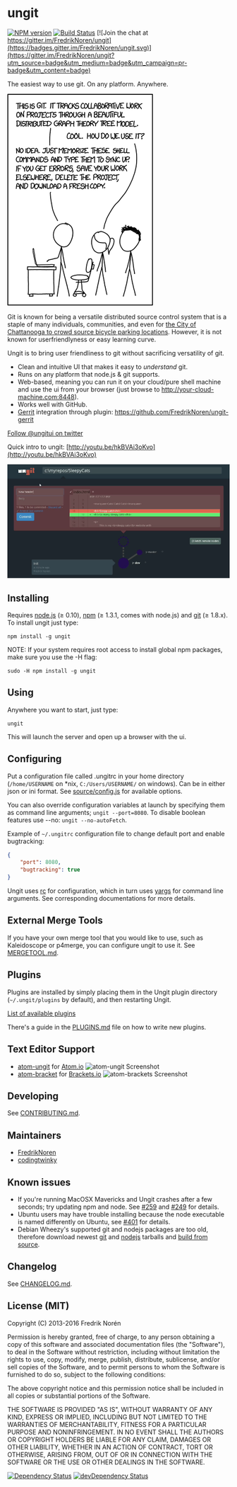 ungit
======
[![NPM version](https://badge.fury.io/js/ungit.svg)](http://badge.fury.io/js/ungit)
[![Build Status](https://travis-ci.org/FredrikNoren/ungit.svg)](https://travis-ci.org/FredrikNoren/ungit)
[![Join the chat at https://gitter.im/FredrikNoren/ungit](https://badges.gitter.im/FredrikNoren/ungit.svg)](https://gitter.im/FredrikNoren/ungit?utm_source=badge&utm_medium=badge&utm_campaign=pr-badge&utm_content=badge)

The easiest way to use git. On any platform. Anywhere.

[![xkcd](xkcd.png)](https://xkcd.com/1597/)

Git is known for being a versatile distributed source control system that is a staple of many individuals, communities, and even for [the City of Chattanooga to crowd source bicycle parking locations](https://github.com/cityofchattanooga/Bicycle-Parking).  However, it is not known for userfriendlyness or easy learning curve.

Ungit is to bring user friendliness to git without sacrificing versatility of git.

 * Clean and intuitive UI that makes it easy to _understand_ git.
 * Runs on any platform that node.js & git supports.
 * Web-based, meaning you can run it on your cloud/pure shell machine and use the ui from your browser (just browse to http://your-cloud-machine.com:8448).
 * Works well with GitHub.
 * [Gerrit](https://code.google.com/p/gerrit/) integration through plugin: https://github.com/FredrikNoren/ungit-gerrit

[Follow @ungitui on twitter](https://twitter.com/ungitui)

Quick intro to ungit: [http://youtu.be/hkBVAi3oKvo](http://youtu.be/hkBVAi3oKvo)

[![Screenshot](screenshot.png)](http://youtu.be/hkBVAi3oKvo)

Installing
----------
Requires [node.js](http://nodejs.org) (≥ 0.10), [npm](https://www.npmjs.com/) (≥ 1.3.1, comes with node.js) and [git](http://git-scm.com/) (≥ 1.8.x). To install ungit just type:

	npm install -g ungit

NOTE: If your system requires root access to install global npm packages, make sure you use the -H flag:

	sudo -H npm install -g ungit

Using
-----
Anywhere you want to start, just type:

	ungit

This will launch the server and open up a browser with the ui.

Configuring
---------
Put a configuration file called .ungitrc in your home directory (`/home/USERNAME` on *nix, `C:/Users/USERNAME/` on windows). Can be in either json or ini format. See [source/config.js](source/config.js) for available options.

You can also override configuration variables at launch by specifying them as command line arguments; `ungit --port=8080`. To disable boolean features use --no: `ungit --no-autoFetch`.

Example of `~/.ungitrc` configuration file to change default port and enable bugtracking:

```json
{
	"port": 8080,
	"bugtracking": true
}
```

Ungit uses [rc](https://github.com/dominictarr/rc) for configuration, which in turn uses [yargs](https://github.com/yargs/yargs) for command line arguments. See corresponding documentations for more details.

External Merge Tools
--------------------
If you have your own merge tool that you would like to use, such as Kaleidoscope or p4merge, you can configure ungit to use it. See [MERGETOOL.md](MERGETOOL.md).

Plugins
-------
Plugins are installed by simply placing them in the Ungit plugin directory (`~/.ungit/plugins` by default), and then restarting Ungit.

[List of available plugins](https://github.com/FredrikNoren/ungit/wiki/List-of-plugins)

There's a guide in the [PLUGINS.md](PLUGINS.md) file on how to write new plugins.

Text Editor Support
-------------------

* [atom-ungit](https://github.com/codingtwinky/atom-ungit) for [Atom.io](https://atom.io/)
![atom-ungit Screenshot](https://raw.githubusercontent.com/codingtwinky/atom-ungit/master/screenshot.png)
* [atom-bracket](https://github.com/Hirse/brackets-ungit) for [Brackets.io](http://brackets.io/)
![atom-brackets Screenshot](https://raw.githubusercontent.com/Hirse/brackets-ungit/blob/master/screenshots/viewer.png)


Developing
----------

See [CONTRIBUTING.md](CONTRIBUTING.md).

Maintainers
-----------
* [FredrikNoren](https://github.com/FredrikNoren)
* [codingtwinky](https://github.com/codingtwinky)

Known issues
------------

* If you're running MacOSX Mavericks and Ungit crashes after a few seconds; try updating npm and node. See [#259](https://github.com/FredrikNoren/ungit/issues/259) and [#249](https://github.com/FredrikNoren/ungit/issues/249) for details.
* Ubuntu users may have trouble installing because the node executable is named differently on Ubuntu, see [#401](https://github.com/FredrikNoren/ungit/issues/401) for details.
* Debian Wheezy's supported git and nodejs packages are too old, therefore download newest [git](https://github.com/git/git/releases) and [nodejs](https://nodejs.org/download/) tarballs and [build from source](http://www.control-escape.com/linux/lx-swinstall-tar.html).

Changelog
---------
See [CHANGELOG.md](CHANGELOG.md).

License (MIT)
-------------

Copyright (C) 2013-2016 Fredrik Norén

Permission is hereby granted, free of charge, to any person obtaining a copy of this software and associated documentation files (the "Software"), to deal in the Software without restriction, including without limitation the rights to use, copy, modify, merge, publish, distribute, sublicense, and/or sell copies of the Software, and to permit persons to whom the Software is furnished to do so, subject to the following conditions:

The above copyright notice and this permission notice shall be included in all copies or substantial portions of the Software.

THE SOFTWARE IS PROVIDED "AS IS", WITHOUT WARRANTY OF ANY KIND, EXPRESS OR IMPLIED, INCLUDING BUT NOT LIMITED TO THE WARRANTIES OF MERCHANTABILITY, FITNESS FOR A PARTICULAR PURPOSE AND NONINFRINGEMENT. IN NO EVENT SHALL THE AUTHORS OR COPYRIGHT HOLDERS BE LIABLE FOR ANY CLAIM, DAMAGES OR OTHER LIABILITY, WHETHER IN AN ACTION OF CONTRACT, TORT OR OTHERWISE, ARISING FROM, OUT OF OR IN CONNECTION WITH THE SOFTWARE OR THE USE OR OTHER DEALINGS IN THE SOFTWARE.

[![Dependency Status](https://david-dm.org/FredrikNoren/ungit.svg)](https://david-dm.org/FredrikNoren/ungit)
[![devDependency Status](https://david-dm.org/FredrikNoren/ungit/dev-status.svg)](https://david-dm.org/FredrikNoren/ungit#info=devDependencies)
